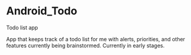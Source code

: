 # Android_Todo
Todo list app

App that keeps track of a todo list for me with alerts, priorities, and other features currently being brainstormed. Currently in early stages. 
